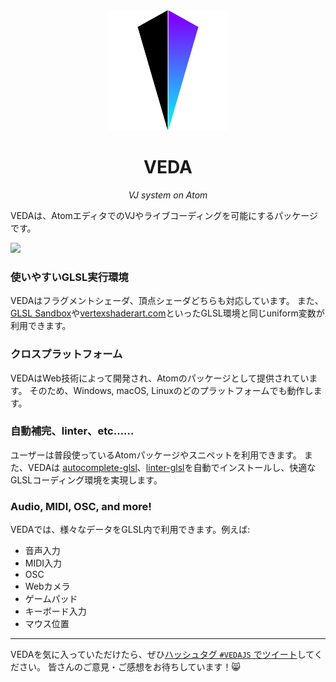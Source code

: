 <div align="center">
  <img alt="logo" src="/static/images/logo_720h.png" width="192"/>
  <h1>VEDA</h1><i>VJ system on Atom</i>
  <br/>
</div>


<!-- ## Atom上で動作するVJシステム -->

VEDAは、AtomエディタでのVJやライブコーディングを可能にするパッケージです。

![](https://user-images.githubusercontent.com/1403842/28673275-1d42b062-731d-11e7-92b0-bde5ca1f1cae.gif)


### 使いやすいGLSL実行環境

VEDAはフラグメントシェーダ、頂点シェーダどちらも対応しています。
また、<a target="\_blank" href="http://glslsandbox.com/">GLSL Sandbox</a>や<a target="\_blank" href="https://vertexshaderart.com/">vertexshaderart.com</a>といったGLSL環境と同じuniform変数が利用できます。


### クロスプラットフォーム

VEDAはWeb技術によって開発され、Atomのパッケージとして提供されています。
そのため、Windows, macOS, Linuxのどのプラットフォームでも動作します。


### 自動補完、linter、etc……

ユーザーは普段使っているAtomパッケージやスニペットを利用できます。
また、VEDAは <a target="\_blank" href="https://atom.io/packages/autocomplete-glsl">autocomplete-glsl</a>、<a target="\_blank" href="https://atom.io/packages/linter-glsl">linter-glsl</a>を自動でインストールし、快適なGLSLコーディング環境を実現します。


### Audio, MIDI, OSC, and more!

VEDAでは、様々なデータをGLSL内で利用できます。例えば:

- 音声入力
- MIDI入力
- OSC
- Webカメラ
- ゲームパッド
- キーボード入力
- マウス位置


<!-- ## VEDA.js

VEDA.jsは、ブラウザ上でGLSLを実行するためのフレームワークです。
元々はVEDAのGLSLエンジンとして開発され、後にnpmパッケージとして公開されました。

[VEDA.js](/vedajs) -->


<!-- ## ライセンス

VEDA、あるいは関連するライブラリは、全て **MIT** ライセンスで公開されています。
つまり、どのプロジェクトでも制限なく利用できます！ -->


<hr/>


VEDAを気に入っていただけたら、ぜひ[ハッシュタグ `#VEDAJS` でツイート](https://twitter.com/intent/tweet?url=https://veda.gl/&hashtags=vedajs)してください。
皆さんのご意見・ご感想をお待ちしています！😸
